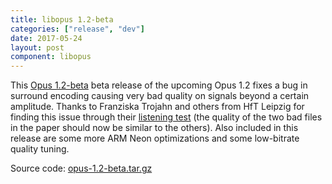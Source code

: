 ```yaml
---
title: libopus 1.2-beta
categories: ["release", "dev"]
date: 2017-05-24
layout: post
component: libopus
---
```


This [Opus 1.2-beta](https://archive.mozilla.org/pub/opus/opus-1.2-beta.tar.gz) beta release
of the upcoming Opus 1.2 fixes a bug in surround encoding causing very bad quality
on signals beyond a certain amplitude. Thanks to Franziska Trojahn and others from HfT Leipzig
for finding this issue through their [listening test](https://www.hft-leipzig.de/fileadmin/image_hftl/Institut_TKI/ESSV2017Trojahn.pdf) (the quality of the two bad files in the paper should now be similar to the others). Also included in this release are some more ARM Neon optimizations and some low-bitrate quality tuning.

Source code: [opus-1.2-beta.tar.gz](https://archive.mozilla.org/pub/opus/opus-1.2-beta.tar.gz)
